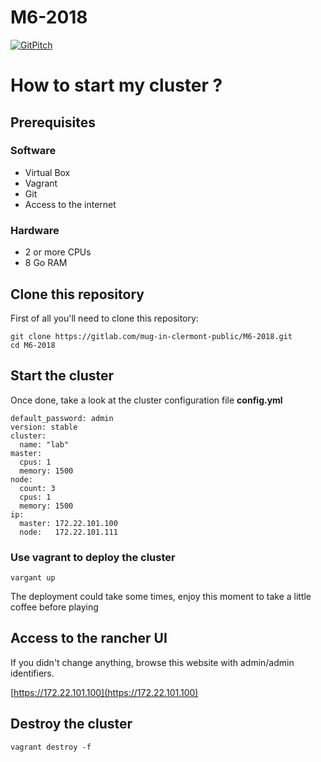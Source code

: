 # M6-2018

[![GitPitch](https://gitpitch.com/assets/badge.svg)](https://gitpitch.com/mug-in-clermont-public/M6-2018/develop?grs=gitlab&t=sky)


# How to start my cluster ? 

## Prerequisites

### Software

* Virtual Box
* Vagrant
* Git
* Access to the internet

### Hardware

* 2 or more CPUs
* 8 Go RAM

## Clone this repository
First of all you'll need to clone this repository: 

```
git clone https://gitlab.com/mug-in-clermont-public/M6-2018.git
cd M6-2018
```

## Start the cluster

Once done, take a look at the cluster configuration file **config.yml**

```
default_password: admin
version: stable
cluster: 
  name: "lab"
master:
  cpus: 1
  memory: 1500
node:
  count: 3
  cpus: 1
  memory: 1500
ip:
  master: 172.22.101.100
  node:   172.22.101.111
```

### Use vagrant to deploy the cluster

```
vargant up
```
The deployment could take some times, enjoy this moment to take a little coffee before playing

## Access to the rancher UI

If you didn't change anything, browse this website with admin/admin identifiers.

[https://172.22.101.100](https://172.22.101.100)

## Destroy the cluster

```
vagrant destroy -f
```